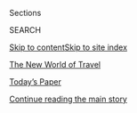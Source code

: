 <div id="app">

<div>

<div class="NYTAppHideMasthead css-zz1s19 e1suatyy0">

<div class="section css-ui9rw0 e1suatyy2">

<div class="css-11hrj97 er09x8g0">

<div class="css-6n7j50">

</div>

<span class="css-1dv1kvn">Sections</span>

<div class="css-10488qs">

<span class="css-1dv1kvn">SEARCH</span>

</div>

[Skip to content](#site-content)[Skip to site index](#site-index)

</div>

<div id="masthead-section-label" class="css-1fnb9ct eaxe0e00">

[The New World of
Travel](https://www.nytimes3xbfgragh.onion/spotlight/the-new-world-of-travel)

</div>

<div class="css-10698na e1huz5gh0">

</div>

</div>

<div id="masthead-bar-one" class="section hasLinks css-15hmgas e1csuq9d3">

<div class="css-uqyvli e1csuq9d0">

</div>

<div class="css-1uqjmks e1csuq9d1">

</div>

<div class="css-9e9ivx">

[](https://myaccount.nytimes3xbfgragh.onion/auth/login?response_type=cookie&client_id=vi)

</div>

<div class="css-1bvtpon e1csuq9d2">

[Today’s Paper](https://www.nytimes3xbfgragh.onion/section/todayspaper)

</div>

</div>

</div>

</div>

<div data-aria-hidden="false">

<div id="site-content" data-role="main">

<div id="top-wrapper" class="css-15p45cc eaca97t0" type="top">

<div id="top-slug" class="css-19x0jxb eaca97t1" hidden="">

Advertisement

</div>

[Continue reading the main
story](#after-top)

<div class="ad top-wrapper" style="text-align:center;height:100%;display:block;min-height:90px">

<div id="top" class="place-ad" data-position="top" data-size-key="top">

</div>

</div>

<div id="after-top">

</div>

</div>

<div id="collection-the-new-world-of-travel" class="section css-15h4p1b e9abtgs0">

<div class="css-1j21atc e1svk9qx1">

<div class="css-fmiefx e1svk9qx2">

<div class="css-1hk7r2m eu54l5x0">

<div id="sponsor-wrapper" class="css-7a1pgi eaca97t0" type="sponsor" hidden="">

<div id="sponsor-slug" class="css-1l4mleb eaca97t1" hidden="">

Supported by

</div>

[Continue reading the main
story](#after-sponsor)

<div id="sponsor" class="ad sponsor-wrapper" style="text-align:left;height:100%;display:block">

</div>

<div id="after-sponsor">

</div>

</div>

</div>

### <span class="css-5xm8y ezz4tcd1">[Travel](/section/travel)</span>

</div>

<div class="css-nfcc9b e1svk9qx3">

<div class="css-vl9dhg e1svk9qx5">

<div class="css-1nrhkj6 e1svk9qx6">

# The New World of Travel

<div class="follow-button-placeholder" data-collection-id="">

</div>

<div class="css-d8bdto" data-role="toolbar" data-aria-label="Social Media Share buttons, Save button, and Comments Panel with current comment count" data-testid="share-tools">

  - 
  - 
  - 
  - 
    
    <div class="css-6n7j50">
    
    </div>

</div>

</div>

</div>

</div>

<div id="subheader-wrapper" class="css-1kieyps eaca97t0" type="subheader">

<div id="subheader-slug" class="css-1tag3rd eaca97t1">

Advertisement

</div>

[Continue reading the main
story](#after-subheader)

<div id="subheader" class="ad subheader-wrapper" style="text-align:center;height:100%;display:block">

</div>

<div id="after-subheader">

</div>

</div>

</div>

<div class="css-4svvz1 ekkqrpp0">

<div id="collection-highlights-container" class="section css-18l1u7x e46isfb1">

<div class="template-1 css-gfgt40 ekkqrpp1">

## Highlights

1.  ![<span class="css-kvjpws e1oaj3zl2"><span class="css-1dv1kvn">Credit</span>Nick
    Oxford/Reuters</span>](https://static01.graylady3jvrrxbe.onion/images/2020/05/06/multimedia/06FOT-coverairplanes/06FOT-coverairplanes-jumbo-v2.jpg)
    
    <div class="css-gjijuv">
    
    ## [The Future of Travel](/interactive/2020/05/06/travel/coronavirus-travel-questions.html)
    
    Perhaps no industry has been as hard hit by the pandemic as tourism.
    As restrictions on companies and travelers ease, what will the new
    world look
    like?
    
    <span class="css-me3p27"></span><span class="css-1dydysp e4e4i5l3"></span><span class="css-9voj2j">By
    <span class="css-1baulvz" itemprop="name">Elaine Glusac</span>,
    <span class="css-1baulvz" itemprop="name">Tariro Mzezewa</span> and
    <span class="css-1baulvz last-byline" itemprop="name">Sarah
    Firshein</span></span>
    
    </div>

2.  ![<span class="css-1nk1g0h e1oaj3zl2"><span class="css-1dv1kvn">Credit</span>Steffi
    Walthall</span>](https://static01.graylady3jvrrxbe.onion/images/2020/07/23/travel/23travel-roadtrip/23travel-roadtrip-videoLarge.jpg)
    
    <div class="css-10wtrbd">
    
    ## [Road Trips are Great. Except for the Driving.](/2020/07/24/travel/virus-road-trip.html)
    
    I wasn’t looking for an exotic vacation, just a temporary reprieve
    from compulsive news-watching and a dose of in-person fun with
    family and
    friends.
    
    <span class="css-me3p27"></span><span class="css-1dydysp e4e4i5l3"></span><span class="css-9voj2j">By
    <span class="css-1baulvz last-byline" itemprop="name">Amy Tara
    Koch</span></span>
    
    </div>

3.  ![<span class="css-1nk1g0h e1oaj3zl2"><span class="css-1dv1kvn">Credit</span>Michael
    A. Mccoy/Getty
    Images</span>](https://static01.graylady3jvrrxbe.onion/images/2020/07/27/business/27virus-delta/merlin_174833229_f6ec80e5-3f69-4ade-bbcd-066a066e7097-videoLarge.jpg)
    
    <div class="css-10wtrbd">
    
    ## [Why Delta Is Leaving Middle Seats Empty During the Pandemic](/2020/07/27/business/delta-airlines-bill-lentsch.html)
    
    An executive for the airline explains its distancing practices and
    approach to cleaning at a time when its biggest rivals are selling
    all the seats they
    can.
    
    <span class="css-me3p27"></span><span class="css-1dydysp e4e4i5l3"></span><span class="css-9voj2j">By
    <span class="css-1baulvz last-byline" itemprop="name">Niraj
    Chokshi</span></span>
    
    </div>

4.  ![<span class="css-1nk1g0h e1oaj3zl2"><span class="css-1dv1kvn">Credit</span></span>](https://static01.graylady3jvrrxbe.onion/images/2020/07/17/travel/17voices-promo/17voices-promo-videoLarge.jpg)
    
    <div class="css-10wtrbd">
    
    ## [Voices From Travel’s Front Lines: ‘We Walk in Fear, We Work in Fear’](/2020/07/17/travel/coronavirus-travel-hospitality-workers.html)
    
    Six travel workers from Alaska to the Maldives talk about returning
    to the job. They are in a new world, with restrictions and health
    measures, uncertainty and new
    procedures.
    
    <span class="css-me3p27"></span><span class="css-1dydysp e4e4i5l3"></span><span class="css-9voj2j">By
    <span class="css-1baulvz" itemprop="name">Emily Palmer</span> and
    <span class="css-1baulvz last-byline" itemprop="name">Tariro
    Mzezewa</span></span>
    
    </div>

</div>

<div class="css-1xdhyk6 e46isfb0">

<div class="css-zk12ih ef6si7p0">

1.  ![<span class="css-1hhnwbi e1oaj3zl2"><span class="css-1dv1kvn">Credit</span>Eric
    Lipton</span>](https://static01.graylady3jvrrxbe.onion/images/2020/07/17/travel/17travel-desperatetimes/17travel-desperatetimes-videoLarge.jpg)
    
    <div class="css-10wtrbd">
    
    ## [Vacation in the Summer of Covid-19](/2020/07/16/travel/virus-vacation.html)
    
    Traveling during a pandemic requires lots of research, precision
    planning and a willingness to play by new and very stringent rules.
    For these writers, it still felt good to get
    away.
    
    <span class="css-me3p27"></span><span class="css-1dydysp e4e4i5l3"></span><span class="css-9voj2j">By
    <span class="css-1baulvz" itemprop="name">Eric Lipton</span>,
    <span class="css-1baulvz" itemprop="name">Christopher
    Solomon</span>, <span class="css-1baulvz" itemprop="name">Sheila
    Marikar</span> and
    <span class="css-1baulvz last-byline" itemprop="name">Tariro
    Mzezewa</span></span>
    
    </div>

2.  ![<span class="css-1hhnwbi e1oaj3zl2"><span class="css-1dv1kvn">Credit</span>Sean
    M. Haffey/Getty
    Images</span>](https://static01.graylady3jvrrxbe.onion/images/2020/07/16/travel/16-cruise-ban/16-cruise-ban-videoLarge.jpg)
    
    <div class="css-10wtrbd">
    
    ## [Extending Cruise Ban, C.D.C. Slams Industry for Spreading Coronavirus](/2020/07/16/travel/coronavirus-cruise-ban-extended.html)
    
    In a scathing order extending the current “no sail” order on U.S.
    cruise lines, the agency said it spent 38,000 hours managing the
    outbreaks on
    ships.
    
    <span class="css-me3p27"></span><span class="css-1dydysp e4e4i5l3"></span><span class="css-9voj2j">By
    <span class="css-1baulvz last-byline" itemprop="name">Frances
    Robles</span></span>
    
    </div>

3.  ![<span class="css-1hhnwbi e1oaj3zl2"><span class="css-1dv1kvn">Credit</span>Moris
    Moreno for The New York
    Times</span>](https://static01.graylady3jvrrxbe.onion/images/2020/07/11/travel/09travel-flight-promo/09travel-flight-promo-videoLarge.jpg)
    
    <div class="css-10wtrbd">
    
    ## [How the Coronavirus Has Changed Air Travel: A Visual Diary of a Flight](/interactive/2020/07/09/travel/coronavirus-air-travel-visual-diary.html)
    
    In late June, a photographer flew from Seattle to Boston. This is a
    step-by-step visual account of the
    flight.
    
    <span class="css-me3p27"></span><span class="css-1dydysp e4e4i5l3"></span><span class="css-9voj2j">By
    <span class="css-1baulvz last-byline" itemprop="name">Moris
    Moreno</span></span>
    
    </div>

4.  ![<span class="css-1hhnwbi e1oaj3zl2"><span class="css-1dv1kvn">Credit</span>Nyimas
    Laula for The New York
    Times</span>](https://static01.graylady3jvrrxbe.onion/images/2020/07/20/world/20virus-bali-tourism3/merlin_174306324_476c0e47-9059-4a49-ab85-264aa1f9a346-videoLarge.jpg)
    
    <div class="css-10wtrbd">
    
    ## [With Tourists Gone, Bali Workers Return to Farms and Fishing](/2020/07/20/world/asia/bali-tourism-coronavirus.html)
    
    Many resort workers have gone home to villages and small towns,
    taking up traditional ways of earning a living to feed themselves
    and their
    families.
    
    <span class="css-me3p27"></span><span class="css-1dydysp e4e4i5l3"></span><span class="css-9voj2j">By
    <span class="css-1baulvz" itemprop="name">Nyimas Laula</span> and
    <span class="css-1baulvz last-byline" itemprop="name">Richard C.
    Paddock</span></span>
    
    </div>

5.  ![<span class="css-1hhnwbi e1oaj3zl2"><span class="css-1dv1kvn">Credit</span>Desiree
    Martin/Agence France-Presse — Getty
    Images</span>](https://static01.graylady3jvrrxbe.onion/images/2020/08/14/world/spain01sub/spain01sub-videoLarge-v2.jpg)
    
    <div class="css-10wtrbd">
    
    ## [Southern Europe Opens Its Doors to Tourists. Not Many Are Coming.](/2020/07/19/world/europe/tourism-virus-europe.html)
    
    Most tourist beds are empty in Spain’s Canary Islands. Bookings are
    down in Italy despite government incentives. And ferries to the
    Greek islands are carrying less than half the load they once
    did.
    
    <span class="css-me3p27"></span><span class="css-1dydysp e4e4i5l3"></span><span class="css-9voj2j">By
    <span class="css-1baulvz last-byline" itemprop="name">Raphael
    Minder</span></span>
    
    </div>

</div>

</div>

<div class="css-1xdhyk6 e46isfb0">

<div class="css-zk12ih ef6si7p0">

1.  ![<span class="css-1hhnwbi e1oaj3zl2"><span class="css-1dv1kvn">Credit</span>Golightly</span>](https://static01.graylady3jvrrxbe.onion/images/2020/07/14/travel/15alt-airbnb-1/oakImage-1594739793294-videoLarge.jpg)
    
    <div class="css-10wtrbd">
    
    ## [New Twists on Home-Sharing: 4 Airbnb Alternatives](/2020/07/15/travel/airbnb-alternatives-home-sharing.html)
    
    They are small, ambitious and target savvy travelers. But their main
    goal is to improve the home-sharing experience for hosts and renters
    alike.
    
    <span class="css-me3p27"></span><span class="css-1dydysp e4e4i5l3"></span><span class="css-9voj2j">By
    <span class="css-1baulvz last-byline" itemprop="name">Elaine
    Glusac</span></span>
    
    </div>

2.  ![<span class="css-1hhnwbi e1oaj3zl2"><span class="css-1dv1kvn">Credit</span>Julia
    Gunther for The New York
    Times</span>](https://static01.graylady3jvrrxbe.onion/images/2020/07/07/travel/07travel-hostels5/07travel-hostels5-videoLarge-v2.jpg)
    
    <div class="css-10wtrbd">
    
    ## [Hostels Try to Adapt for the Covid-19 Era](/2020/07/07/travel/virus-hostels-backpacking.html)
    
    Hostels are built on the idea of community and sharing, can they
    survive in a time of social distancing? As European hostels reopen,
    they are confronting new
    challenges.
    
    <span class="css-me3p27"></span><span class="css-1dydysp e4e4i5l3"></span><span class="css-9voj2j">By
    <span class="css-1baulvz last-byline" itemprop="name">Alexandra E.
    Petri</span></span>
    
    </div>

3.  ![<span class="css-1hhnwbi e1oaj3zl2"><span class="css-1dv1kvn">Credit</span>Ted
    Shaffrey/Associated
    Press</span>](https://static01.graylady3jvrrxbe.onion/images/2020/07/10/travel/10quarentine/merlin_174085854_8ae7efae-415f-409e-94f7-71b554aa1fb4-videoLarge.jpg)
    
    <div class="css-10wtrbd">
    
    ## [Thinking of Traveling in the U. S.? These States Have Travel Restrictions](/2020/07/10/travel/state-travel-restrictions.html)
    
    Nearly half of the states have strict measures in place for
    visitors, from mandatory testing to quarantine
    requirements.
    
    <span class="css-me3p27"></span><span class="css-1dydysp e4e4i5l3"></span><span class="css-9voj2j">By
    <span class="css-1baulvz last-byline" itemprop="name">Karen
    Schwartz</span></span>
    
    </div>

4.  ![<span class="css-1hhnwbi e1oaj3zl2"><span class="css-1dv1kvn">Credit</span>Francisco
    Seco/Associated
    Press</span>](https://static01.graylady3jvrrxbe.onion/images/2020/07/02/travel/02travel-venice3/merlin_170044923_b665dd9c-cc2a-4327-992a-a7a8010dd41d-videoLarge.jpg)
    
    <div class="css-10wtrbd">
    
    ## [Venice Tourism May Never Be the Same. It Could Be Better.](/2020/07/02/travel/venice-coronavirus-tourism.html)
    
    The pandemic crushed the tourism industry in Venice and other
    overtouristed cities. But many see this as an opportunity to rethink
    a “tourism
    monoculture.”
    
    <span class="css-me3p27"></span><span class="css-1dydysp e4e4i5l3"></span><span class="css-9voj2j">By
    <span class="css-1baulvz last-byline" itemprop="name">Anna
    Momigliano</span></span>
    
    </div>

5.  ![<span class="css-1hhnwbi e1oaj3zl2"><span class="css-1dv1kvn">Credit</span>Chang
    W. Lee/The New York
    Times</span>](https://static01.graylady3jvrrxbe.onion/images/2020/06/26/travel/26cruise-comeback2/merlin_173897511_f233f3c1-7b2f-40b2-833d-a1e455f082ba-videoLarge.jpg)
    
    <div class="css-10wtrbd">
    
    ## [The Post-Coronavirus Cruise? Not Ready to Sail](/2020/06/26/travel/coronavirus-cruises-reopening.html)
    
    Data shows that there were far more cases of Covid-19 on cruise
    ships than have been reported, but the companies and the C.D.C. have
    yet to establish how the boats can come
    back.
    
    <span class="css-me3p27"></span><span class="css-1dydysp e4e4i5l3"></span><span class="css-9voj2j">By
    <span class="css-1baulvz last-byline" itemprop="name">Frances
    Robles</span></span>
    
    </div>

</div>

</div>

</div>

<div id="mid1-wrapper" class="css-1mn4oms eaca97t0" type="rank">

<div id="mid1-slug" class="css-1tag3rd eaca97t1">

Advertisement

</div>

[Continue reading the main
story](#after-mid1)

<div id="mid1" class="ad mid1-wrapper" style="text-align:center;height:100%;display:block">

</div>

<div id="after-mid1">

</div>

</div>

</div>

<div class="css-185go5a e1o5byef0">

<div class="css-15cbhtu">

  - [Latest](#stream-panel)
  - <span class="css-6n7j50">Search</span>
    <div class="control">
    <div class="label-container css-1dv1kvn">
    Search
    </div>
    <div class="css-wm4t3d">
    **<span id="clear-search-input" class="css-1dv1kvn">Clear this text
    input</span>
    </div>
    </div>
    <span class="css-1iovbfw"></span>

<div id="stream-panel" class="section css-8msx5b e1jz0cab1">

<div class="css-13mho3u">

1.  
    
    <div class="css-1cp3ece">
    
    <div class="css-1l4spti">
    
    [](/2020/07/29/travel/virus-college-travel-restrictions.html)
    
    <div class="css-79elbk">
    
    ![](https://static01.graylady3jvrrxbe.onion/images/2020/07/28/travel/28college/merlin_175044948_c9c97e00-b9bd-4332-8ad5-f1d0520b78ab-thumbWide.jpg?quality=75&auto=webp&disable=upscale)
    
    </div>
    
    ## The New College Drop-Off
    
    A bittersweet family tradition has become an exercise in risk
    assessment, logistics and trying to understand ever-changing rules.
    
    <div class="css-1nqbnmb ea5icrr0">
    
    By <span class="css-1n7hynb">Julie Weed</span>
    
    </div>
    
    </div>
    
    <div class="css-1lc2l26 e1xfvim33">
    
    </div>
    
    </div>

</div>

<div class="css-g6hk37 supplemental">

<div id="mid2-wrapper" class="css-10wkyv7 eaca97t0" type="lede">

<div id="mid2-slug" class="css-1tag3rd eaca97t1">

Advertisement

</div>

[Continue reading the main
story](#after-mid2)

<div id="mid2" class="ad mid2-wrapper" style="text-align:center;height:100%;display:block;min-height:250px">

</div>

<div id="after-mid2">

</div>

</div>

<div id="mktg-wrapper" class="css-oxle51 eaca97t0" type="mktg">

<div id="mktg-slug" class="css-1tag3rd eaca97t1">

Advertisement

</div>

[Continue reading the main
story](#after-mktg)

<div id="mktg" class="ad mktg-wrapper" style="text-align:center;height:100%;display:block">

</div>

<div id="after-mktg">

</div>

</div>

</div>

</div>

</div>

</div>

</div>

</div>

## Site Index

<div>

</div>

## Site Information Navigation

  - [© <span>2020</span> <span>The New York Times
    Company</span>](https://help.nytimes3xbfgragh.onion/hc/en-us/articles/115014792127-Copyright-notice)

<!-- end list -->

  - [NYTCo](https://www.nytco.com/)
  - [Contact
    Us](https://help.nytimes3xbfgragh.onion/hc/en-us/articles/115015385887-Contact-Us)
  - [Work with us](https://www.nytco.com/careers/)
  - [Advertise](https://nytmediakit.com/)
  - [T Brand Studio](http://www.tbrandstudio.com/)
  - [Your Ad
    Choices](https://www.nytimes3xbfgragh.onion/privacy/cookie-policy#how-do-i-manage-trackers)
  - [Privacy](https://www.nytimes3xbfgragh.onion/privacy)
  - [Terms of
    Service](https://help.nytimes3xbfgragh.onion/hc/en-us/articles/115014893428-Terms-of-service)
  - [Terms of
    Sale](https://help.nytimes3xbfgragh.onion/hc/en-us/articles/115014893968-Terms-of-sale)
  - [Site
    Map](https://spiderbites.nytimes3xbfgragh.onion)
  - [Help](https://help.nytimes3xbfgragh.onion/hc/en-us)
  - [Subscriptions](https://www.nytimes3xbfgragh.onion/subscription?campaignId=37WXW)

</div>

</div>
